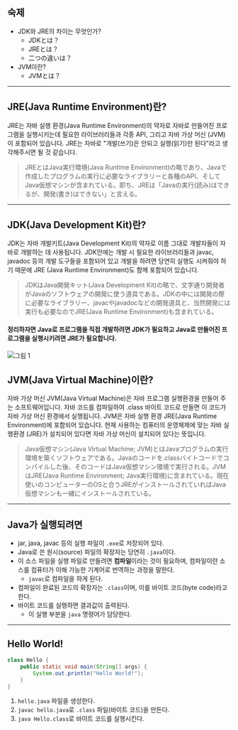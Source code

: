 ## 숙제
- JDK와 JRE의 차이는 무엇인가?
    - JDKとは？
    - JREとは？
    - 二つの違いは？
- JVM이란?
    - JVMとは？

---

## JRE(Java Runtime Environment)란?

JRE는 자바 실행 환경(Java Runtime Environment)의 약자로 자바로 만들어진 프로그램을 실행시키는데 필요한 라이브러리들과 각종 API, 그리고 자바 가상 머신 (JVM)이 포함되어 있습니다. JRE는 자바로 "개발(쓰기)은 안되고 실행(읽기)만 된다"라고 생각해주시면 될 것 같습니다.

> JREとはJava実行環境(Java Runtime Environment)の略であり、Javaで作成したプログラムの実行に必要なライブラリーと各種のAPI、そしてJava仮想マシンが含まれている。即ち、JREは「Javaの実行(読み)はできるが、開発(書き)はできない」と言える。

---

## JDK(Java Development Kit)란?

JDK는 자바 개발키트(Java Development Kit)의 약자로 이름 그대로 개발자들이 자바로 개발하는 데 사용됩니다. JDK안에는 개발 시 필요한 라이브러리들과 javac, javadoc 등의 개발 도구들을 포함되어 있고 개발을 하려면 당연히 실행도 시켜줘야 하기 때문에 JRE (Java Runtime Environment)도 함께 포함되어 있습니다.

> JDKはJava開発キット(Java Development Kit)の略で、文字通り開発者がJavaのソフトウェアの開発に使う道具である。JDKの中には開発の際に必要なライブラリー、javacやjavadocなどの開発道具と、当然開発には実行も必要なのでJRE(Java Runtime Environment)も含まれている。


#### 정리하자면 Java로 프로그램을 직접 개발하려면 JDK가 필요하고 Java로 만들어진 프로그램을 실행시키려면 JRE가 필요합니다.

![그림 1](https://blog.kakaocdn.net/dn/dYZ5zo/btruAiSxZGI/u1gxIOHNtkVV9KtNVl3knk/img.png)

## JVM(Java Virtual Machine)이란?

자바 가상 머신 JVM(Java Virtual Machine)은 자바 프로그램 실행환경을 만들어 주는 소프트웨어입니다. 자바 코드를 컴파일하여 .class 바이트 코드로 만들면 이 코드가 자바 가상 머신 환경에서 실행됩니다. JVM은 자바 실행 환경 JRE(Java Runtime Environment)에 포함되어 있습니다. 현재 사용하는 컴퓨터의 운영체제에 맞는 자바 실행환경 (JRE)가 설치되어 있다면 자바 가상 머신이 설치되어 있다는 뜻입니다.

> Java仮想マシン(Java Virtual Machine; JVM)とはJavaプログラムの実行環境を築くソフトウェアである。Javaのコードを.classバイトコードでコンパイルした後、そのコードはJava仮想マシン環境で実行される。JVMはJRE(Java Runtime Environment; Java実行環境)に含まれている。現在使いのコンピューターのOSと合うJREがインストールされていればJava仮想マシンも一緒にインストールされている。

---

## Java가 실행되려면

- jar, java, javac 등의 실행 파일이 `.exe`로 저장되어 있다.
- Java로 쓴 원시(source) 파일의 확장자는 당연히 `.java`이다.
- 이 소스 파일을 실행 파일로 만들려면 **컴파일**이라는 것이 필요하며, 컴파일이란 소스를 컴퓨터가 이해 가능한 기계어로 번역하는 과정을 말한다.
    - `javac`로 컴파일을 하게 된다.
- 컴파일이 완료된 코드의 확장자는 `.class`이며, 이를 바이트 코드(byte code)라고 한다.
- 바이트 코드를 실행하면 결과값이 출력된다.
    - 이 실행 부분을 `java` 명령어가 담당한다.

---

## Hello World!

```Java
class Hello {
	public static void main(String[] args) {
		System.out.println("Hello World!");
	}
}
```

1. `hello.java` 파일을 생성한다.
2. `javac hello.java`로 `.class` 파일(바이트 코드)을 만든다.
3. `java Hello.class`로 바이트 코드를 실행시킨다.